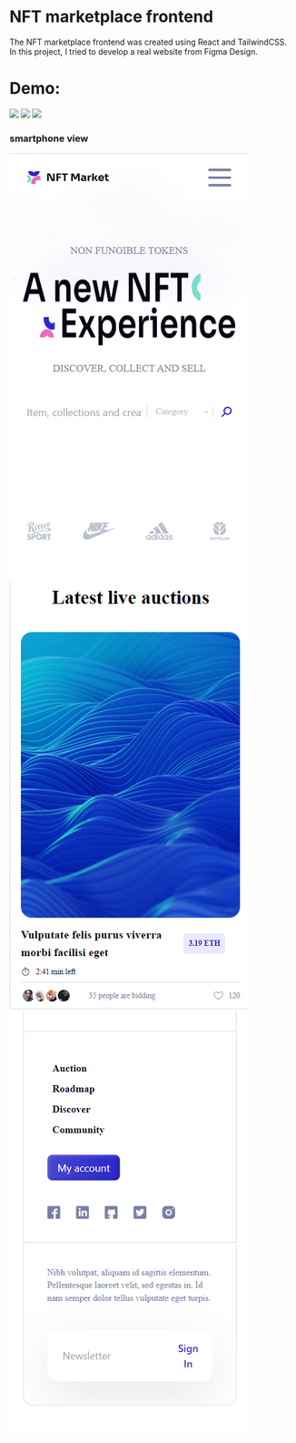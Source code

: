 # NFT marketplace frontend

The NFT marketplace frontend was created using React and TailwindCSS. In this project, I tried to develop a real website from Figma Design.

# Demo:

<img src="./assets/nftmarketplace.png">

<img src="./assets/nftmarketplace1.png">

<img src="./assets/nftmarketplace2.png">

### smartphone view
<img src="./assets/smartphone.png">

<img src="./assets/smartphone1.png">

<img src="./assets/smartphone2.png">